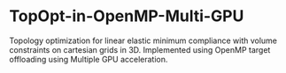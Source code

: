 # TopOpt-in-OpenMP-Multi-GPU
Topology optimization for linear elastic minimum compliance with volume constraints on cartesian grids in 3D. Implemented using OpenMP target offloading using Multiple GPU acceleration.
